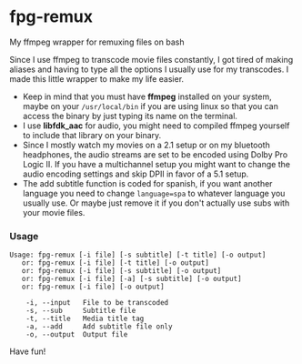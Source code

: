 # fpg-remux
My ffmpeg wrapper for remuxing files on bash

Since I use ffmpeg to transcode movie files constantly, I got tired of making aliases and having to type all the options I usually use for my transcodes. I made this little wrapper to make my life easier.

- Keep in mind that you must have **ffmpeg** installed on your system, maybe on your `/usr/local/bin` if you are using linux so that you can access the binary by just typing its name on the terminal.
- I use **libfdk_aac** for audio, you might need to compiled ffmpeg yourself to include that library on your binary.
- Since I mostly watch my movies on a 2.1 setup or on my bluetooth headphones, the audio streams are set to be encoded using Dolby Pro Logic II. If you have a multichannel setup you might want to change the audio encoding settings and skip DPII in favor of a 5.1 setup.
- The add subtitle function is coded for spanish, if you want another language you need to change `language=spa` to whatever language you usually use. Or maybe just remove it if you don't actually use subs with your movie files.

### Usage
```
Usage: fpg-remux [-i file] [-s subtitle] [-t title] [-o output]
   or: fpg-remux [-i file] [-t title] [-o output]
   or: fpg-remux [-i file] [-s subtitle] [-o output]
   or: fpg-remux [-i file] [-a] [-s subtitle] [-o output]
   or: fpg-remux [-i file] [-o output]

    -i, --input   File to be transcoded
    -s, --sub     Subtitle file
    -t, --title   Media title tag
    -a, --add     Add subtitle file only
    -o, --output  Output file
```    
Have fun!
